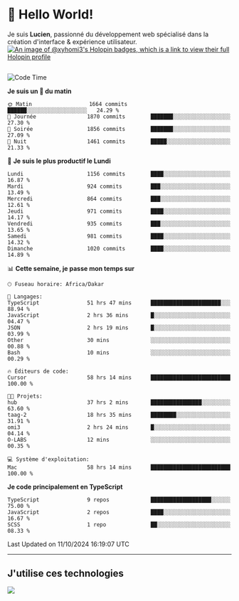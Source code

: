# 👋 Hello World!

Je suis **Lucien**, passionné du développement web spécialisé dans la création d'interface & expérience utilisateur.
[![An image of @xyhomi3's Holopin badges, which is a link to view their full Holopin profile](https://holopin.me/xyhomi3)](https://holopin.io/@xyhomi3)

##

<!--START_SECTION:waka-->
![Code Time](http://img.shields.io/badge/Code%20Time-2%2C262%20hrs%2033%20mins-blue)

**Je suis un 🐤 du matin** 

```text
🌞 Matin                  1664 commits        ██████░░░░░░░░░░░░░░░░░░░   24.29 % 
🌆 Journée                1870 commits        ███████░░░░░░░░░░░░░░░░░░   27.30 % 
🌃 Soirée                 1856 commits        ███████░░░░░░░░░░░░░░░░░░   27.09 % 
🌙 Nuit                   1461 commits        █████░░░░░░░░░░░░░░░░░░░░   21.33 % 
```
📅 **Je suis le plus productif le Lundi** 

```text
Lundi                    1156 commits        ████░░░░░░░░░░░░░░░░░░░░░   16.87 % 
Mardi                    924 commits         ███░░░░░░░░░░░░░░░░░░░░░░   13.49 % 
Mercredi                 864 commits         ███░░░░░░░░░░░░░░░░░░░░░░   12.61 % 
Jeudi                    971 commits         ████░░░░░░░░░░░░░░░░░░░░░   14.17 % 
Vendredi                 935 commits         ███░░░░░░░░░░░░░░░░░░░░░░   13.65 % 
Samedi                   981 commits         ████░░░░░░░░░░░░░░░░░░░░░   14.32 % 
Dimanche                 1020 commits        ████░░░░░░░░░░░░░░░░░░░░░   14.89 % 
```


📊 **Cette semaine, je passe mon temps sur** 

```text
🕑︎ Fuseau horaire: Africa/Dakar

💬 Langages: 
TypeScript               51 hrs 47 mins      ██████████████████████░░░   88.94 % 
JavaScript               2 hrs 36 mins       █░░░░░░░░░░░░░░░░░░░░░░░░   04.47 % 
JSON                     2 hrs 19 mins       █░░░░░░░░░░░░░░░░░░░░░░░░   03.99 % 
Other                    30 mins             ░░░░░░░░░░░░░░░░░░░░░░░░░   00.88 % 
Bash                     10 mins             ░░░░░░░░░░░░░░░░░░░░░░░░░   00.29 % 

🔥 Éditeurs de code: 
Cursor                   58 hrs 14 mins      █████████████████████████   100.00 % 

🐱‍💻 Projets: 
hub                      37 hrs 2 mins       ████████████████░░░░░░░░░   63.60 % 
taag-2                   18 hrs 35 mins      ████████░░░░░░░░░░░░░░░░░   31.91 % 
omi3                     2 hrs 24 mins       █░░░░░░░░░░░░░░░░░░░░░░░░   04.14 % 
O-LABS                   12 mins             ░░░░░░░░░░░░░░░░░░░░░░░░░   00.35 % 

💻 Système d'exploitation: 
Mac                      58 hrs 14 mins      █████████████████████████   100.00 % 
```

**Je code principalement en TypeScript** 

```text
TypeScript               9 repos             ███████████████████░░░░░░   75.00 % 
JavaScript               2 repos             ████░░░░░░░░░░░░░░░░░░░░░   16.67 % 
SCSS                     1 repo              ██░░░░░░░░░░░░░░░░░░░░░░░   08.33 % 
```




 Last Updated on 11/10/2024 16:19:07 UTC
<!--END_SECTION:waka-->
---

## J'utilise ces technologies

<p align="left">
  <a href="https://skillicons.dev">
    <img src="https://skillicons.dev/icons?i=ts,js,md,scss,tailwind,react,docker,express,astro,vite,nextjs,vercel,figma,ableton" />
  </a>
</p>

